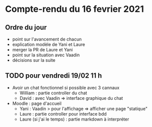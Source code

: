 
# Compte-rendu du 16 fevrier 2021

## Ordre du jour

- point sur l'avancement de chacun
- explication modèle de Yani et Laure
- merger la PR de Laure et Yani
- point sur la situation avec Vaadin
- décisions sur la suite

## TODO pour vendredi 19/02 11 h
- Avoir un chat fonctionnel si possible avec 3 cannaux
    - William : partie controller du chat
    - David : avec Vaadin => interface graphique du chat
- Moodle : page d'accueil
    - Yani : Vaadin > pour l'affichage => afficher une page "statique"
    - Laure : partie controller pour interface bdd
    - Laure (si j'ai le temps) : partie markdown à interpréter